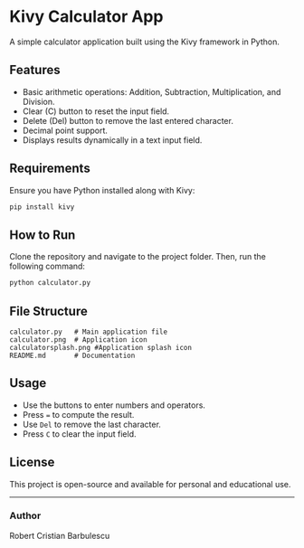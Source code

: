 # Kivy Calculator App

A simple calculator application built using the Kivy framework in Python.

## Features
- Basic arithmetic operations: Addition, Subtraction, Multiplication, and Division.
- Clear (C) button to reset the input field.
- Delete (Del) button to remove the last entered character.
- Decimal point support.
- Displays results dynamically in a text input field.

## Requirements
Ensure you have Python installed along with Kivy:
```sh
pip install kivy
```

## How to Run
Clone the repository and navigate to the project folder. Then, run the following command:
```sh
python calculator.py
```

## File Structure
```
calculator.py   # Main application file
calculator.png  # Application icon
calculatorsplash.png #Application splash icon
README.md       # Documentation
```

## Usage
- Use the buttons to enter numbers and operators.
- Press `=` to compute the result.
- Use `Del` to remove the last character.
- Press `C` to clear the input field.

## License
This project is open-source and available for personal and educational use.

---
### Author
Robert Cristian Barbulescu

